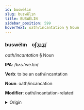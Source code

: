 ```yaml
---
id: buswëlın
slug: buswëlın
title: BUSWËLIN
sidebar_position: 599
hoverText: oath/incantation § Noun
---
```


### buswëlın&emsp;<span kind="abugida">ʋ́ʃʒʇʓ̃ȷ</span>

*oath/incantation* **§** Noun

**IPA**: /bʌs.ˈwe.lɪn/

**Verb**: to be an oath/incantation

**Noun**: oath/incancation

**Modifier**: oath/incantation-related

<details>
    <summary>Origin</summary>
    Dutch bezwering /bəˈzʋeː.rɪŋ/<br/>
    <em>Germanic Language Family</em>
</details>